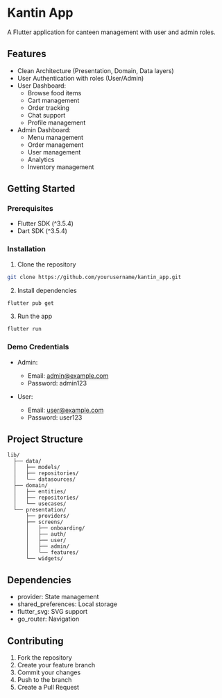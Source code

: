 # Kantin App

A Flutter application for canteen management with user and admin roles.

## Features

- Clean Architecture (Presentation, Domain, Data layers)
- User Authentication with roles (User/Admin)
- User Dashboard:
  - Browse food items
  - Cart management
  - Order tracking
  - Chat support
  - Profile management
- Admin Dashboard:
  - Menu management
  - Order management
  - User management
  - Analytics
  - Inventory management

## Getting Started

### Prerequisites

- Flutter SDK (^3.5.4)
- Dart SDK (^3.5.4)

### Installation

1. Clone the repository
```bash
git clone https://github.com/yourusername/kantin_app.git
```

2. Install dependencies
```bash
flutter pub get
```

3. Run the app
```bash
flutter run
```

### Demo Credentials

- Admin:
  - Email: admin@example.com
  - Password: admin123

- User:
  - Email: user@example.com
  - Password: user123

## Project Structure

```
lib/
  ├── data/
  │   ├── models/
  │   ├── repositories/
  │   └── datasources/
  ├── domain/
  │   ├── entities/
  │   ├── repositories/
  │   └── usecases/
  └── presentation/
      ├── providers/
      ├── screens/
      │   ├── onboarding/
      │   ├── auth/
      │   ├── user/
      │   ├── admin/
      │   └── features/
      └── widgets/
```

## Dependencies

- provider: State management
- shared_preferences: Local storage
- flutter_svg: SVG support
- go_router: Navigation

## Contributing

1. Fork the repository
2. Create your feature branch
3. Commit your changes
4. Push to the branch
5. Create a Pull Request
